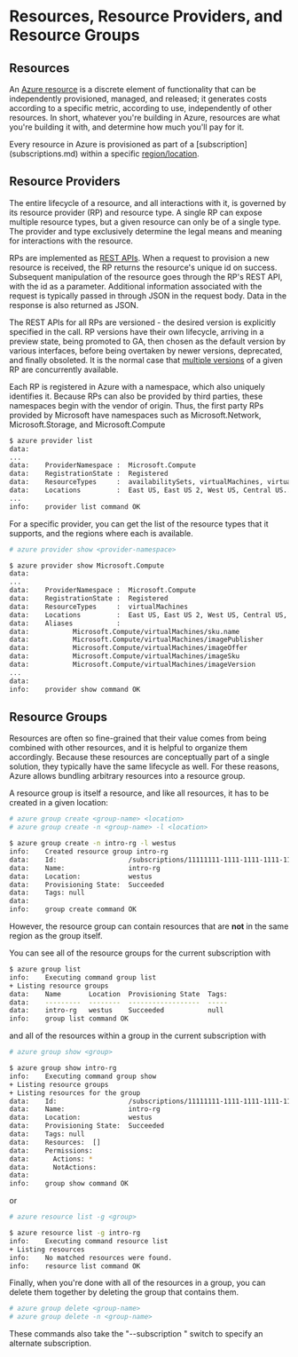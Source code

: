 Resources, Resource Providers, and Resource Groups
==================================================

## Resources

An [Azure resource](https://docs.microsoft.com/en-us/azure/azure-resource-manager/resource-group-overview) is a discrete element of functionality that can 
be independently provisioned, managed, and released; it generates costs
according to a specific metric, according to use, independently of other
resources.  In short, whatever you're building in Azure, resources are
what you're building it with, and determine how much you'll pay for it.

Every resource in Azure is provisioned as part of a [subscription]
(subscriptions.md) within a specific [region/location](regions.md).

## Resource Providers

The entire lifecycle of a resource, and all interactions with it,
is governed by its resource provider (RP) and resource type.  A single 
RP can expose multiple resource types, but a given resource can only be
of a single type.  The provider and type exclusively determine the
legal means and meaning for interactions with the resource.

RPs are implemented as [REST APIs](https://docs.microsoft.com/en-us/azure/azure-resource-manager/resource-manager-rest-api).  When a request to provision a new
resource is received, the RP returns the resource's unique id on success.
Subsequent manipulation of the resource goes through the RP's REST API,
with the id as a parameter.  Additional information associated with the
request is typically passed in through JSON in the request body.  Data
in the response is also returned as JSON.

The REST APIs for all RPs are versioned - the desired version is explicitly
specified in the call.  RP versions have their own lifecycle, arriving in
a preview state, being promoted to GA, then chosen as the default
version by various interfaces, before being overtaken by newer versions,
deprecated, and finally obsoleted.  It is the normal case that [multiple
versions](debugging.md) of a given RP are concurrently available.

Each RP is registered in Azure with a namespace, which also uniquely
identifies it.  Because RPs can also be provided by third parties, these
namespaces begin with the vendor of origin.  Thus, the first party RPs
provided by Microsoft have namespaces such as Microsoft.Network,
Microsoft.Storage, and Microsoft.Compute

```bash
$ azure provider list
data:    
...
data:    ProviderNamespace :  Microsoft.Compute
data:    RegistrationState :  Registered
data:    ResourceTypes     :  availabilitySets, virtualMachines, virtualMachines/extensions, virtualMachineScaleSets...
data:    Locations         :  East US, East US 2, West US, Central US...
...
info:    provider list command OK
```

For a specific provider, you can get the list of the resource types that 
it supports, and the regions where each is available.

```bash
# azure provider show <provider-namespace>

$ azure provider show Microsoft.Compute
data:    
...
data:    ProviderNamespace :  Microsoft.Compute
data:    RegistrationState :  Registered
data:    ResourceTypes     :  virtualMachines
data:    Locations         :  East US, East US 2, West US, Central US, North Central US, South Central US, North Europe, West Europe, East Asia, Southeast Asia, Japan East, Japan West, Australia East, Australia Southeast, Brazil South, South India, Central India, West India, Canada Central, Canada East, West US 2, West Central US, UK South, UK West
data:    Aliases           : 
data:           Microsoft.Compute/virtualMachines/sku.name
data:           Microsoft.Compute/virtualMachines/imagePublisher
data:           Microsoft.Compute/virtualMachines/imageOffer
data:           Microsoft.Compute/virtualMachines/imageSku
data:           Microsoft.Compute/virtualMachines/imageVersion
...
data:    
info:    provider show command OK
```

## Resource Groups

Resources are often so fine-grained that their value comes from 
being combined with other resources, and it is helpful to organize them
accordingly.  Because these resources are conceptually
part of a single solution, they typically have the same lifecycle as well.
For these reasons, Azure allows bundling arbitrary resources into a
resource group.

A resource group is itself a resource, and like all resources, it has to
be created in a given location:

```bash
# azure group create <group-name> <location>
# azure group create -n <group-name> -l <location>

$ azure group create -n intro-rg -l westus
info:    Created resource group intro-rg
data:    Id:                  /subscriptions/11111111-1111-1111-1111-111111111111/resourceGroups/intro-rg
data:    Name:                intro-rg
data:    Location:            westus
data:    Provisioning State:  Succeeded
data:    Tags: null
data:    
info:    group create command OK
```

However, the resource group can contain resources that are **not** in the
same region as the group itself.

You can see all of the resource groups for the current subscription with

```bash
$ azure group list
info:    Executing command group list
+ Listing resource groups                                                      
data:    Name       Location  Provisioning State  Tags:
data:    ---------  --------  ------------------  -----
data:    intro-rg   westus    Succeeded           null 
info:    group list command OK
```

and all of the resources within a group in the current subscription with

```bash
# azure group show <group>

$ azure group show intro-rg
info:    Executing command group show
+ Listing resource groups                                                      
+ Listing resources for the group                                              
data:    Id:                  /subscriptions/11111111-1111-1111-1111-111111111111/resourceGroups/intro-rg
data:    Name:                intro-rg
data:    Location:            westus
data:    Provisioning State:  Succeeded
data:    Tags: null
data:    Resources:  []
data:    Permissions:
data:      Actions: *
data:      NotActions: 
data:    
info:    group show command OK
```

or

```bash
# azure resource list -g <group>

$ azure resource list -g intro-rg
info:    Executing command resource list
+ Listing resources                                                            
info:    No matched resources were found.
info:    resource list command OK
```

Finally, when you're done with all of the resources in a group, you can
delete them together by deleting the group that contains them.

```bash
# azure group delete <group-name>
# azure group delete -n <group-name>
```

These commands also take the "--subscription <subscription-id>" switch
to specify an alternate subscription.
